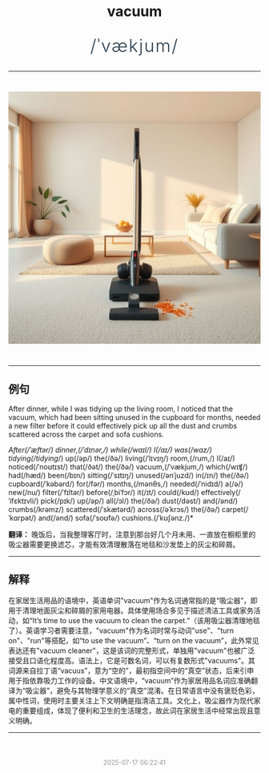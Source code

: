 <div align="center">

# vacuum

<div style="margin: 30px 0;">
<h1 style="font-size: 2.5em; font-weight: 300; letter-spacing: 2px; margin: 0; color: #2c3e50;">
/ˈvækjum/
</h1>
</div>

</div>

---

<div align="center" style="margin: 40px 0;">

![vacuum](images/vacuum.png)

</div>

---

## 例句

After dinner, while I was tidying up the living room, I noticed that the vacuum, which had been sitting unused in the cupboard for months, needed a new filter before it could effectively pick up all the dust and crumbs scattered across the carpet and sofa cushions.

*After(/ˈæftər/) dinner,(/ˈdɪnər,/) while(/waɪl/) I(/aɪ/) was(/wɑz/) tidying(/tidying*/) up(/əp/) the(/ðə/) living(/ˈlɪvɪŋ/) room,(/rum,/) I(/aɪ/) noticed(/ˈnoʊtɪst/) that(/ðət/) the(/ðə/) vacuum,(/ˈvækjum,/) which(/wɪʧ/) had(/hæd/) been(/bɪn/) sitting(/ˈsɪtɪŋ/) unused(/ənˈjuzd/) in(/ɪn/) the(/ðə/) cupboard(/ˈkəbərd/) for(/fər/) months,(/mənθs,/) needed(/ˈnidɪd/) a(/ə/) new(/nu/) filter(/ˈfɪltər/) before(/ˌbiˈfɔr/) it(/ɪt/) could(/kʊd/) effectively(/ˈifɛktɪvli/) pick(/pɪk/) up(/əp/) all(/ɔl/) the(/ðə/) dust(/dəst/) and(/ənd/) crumbs(/krəmz/) scattered(/ˈskætərd/) across(/əˈkrɔs/) the(/ðə/) carpet(/ˈkɑrpət/) and(/ənd/) sofa(/ˈsoʊfə/) cushions.(/ˈkʊʃənz./)*

**翻译：** 晚饭后，当我整理客厅时，注意到那台好几个月未用、一直放在橱柜里的吸尘器需要更换滤芯，才能有效清理散落在地毯和沙发垫上的灰尘和碎屑。

---

## 解释

在家居生活用品的语境中，英语单词"vacuum"作为名词通常指的是“吸尘器”，即用于清理地面灰尘和碎屑的家用电器。具体使用场合多见于描述清洁工具或家务活动，如“It’s time to use the vacuum to clean the carpet.”（该用吸尘器清理地毯了）。英语学习者需要注意，"vacuum"作为名词时常与动词"use"、"turn on"、"run"等搭配，如“to use the vacuum”、“turn on the vacuum”，此外常见表达还有"vacuum cleaner"，这是该词的完整形式，单独用"vacuum"也被广泛接受且口语化程度高。语法上，它是可数名词，可以有复数形式"vacuums"。其词源来自拉丁语“vacuus”，意为“空的”，最初指空间中的“真空”状态，后来引申用于指依靠吸力工作的设备。中文语境中，“vacuum”作为家居用品名词应准确翻译为“吸尘器”，避免与其物理学意义的“真空”混淆。在日常语言中没有褒贬色彩，属中性词，使用时主要关注上下文明确是指清洁工具。文化上，吸尘器作为现代家电的重要组成，体现了便利和卫生的生活理念，故此词在家居生活中经常出现且意义明确。


---

<div align="center" style="margin-top: 50px;">
<small style="color: #999; font-size: 0.9em;">2025-07-17 06:22:41</small>
</div>
